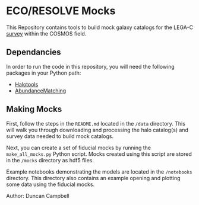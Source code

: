 # ECO/RESOLVE Mocks

This Repository contains tools to build mock galaxy catalogs for the LEGA-C [survey](http://www.mpia.de/home/legac/) within the COSMOS field.

## Dependancies
In order to run the code in this repository, you will need the following packages in your Python path:

* [Halotools](https://halotools.readthedocs.io/en/latest/)
* [AbundanceMatching](https://bitbucket.org/yymao/abundancematching)

## Making Mocks

First, follow the steps in the `README.md` located in the `/data` directory.  This will walk you through downloading and processing the halo catalog(s) and survey data needed to build mock catalogs. 

Next, you can create a set of fiducial mocks by running the `make_all_mocks.py` Python script.  Mocks created using this script are stored in the `/mocks` directory as hdf5 files.

Example notebooks demonstrating the models are located in the `/notebooks` directory.  This directory also contains an example opening and plotting some data using the fiducial mocks.
 

Author: Duncan Campbell